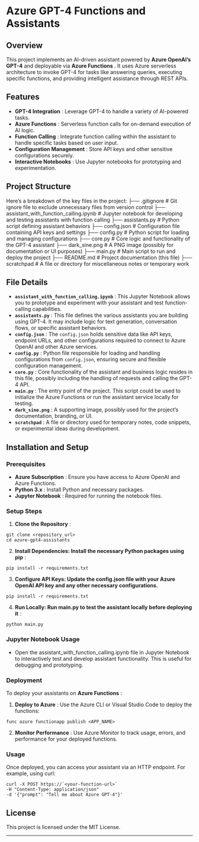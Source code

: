 # Azure GPT-4 Functions and Assistants

## Overview

This project implements an AI-driven assistant powered by **Azure OpenAI’s GPT-4** and deployable via  **Azure Functions** . It uses Azure serverless architecture to invoke GPT-4 for tasks like answering queries, executing specific functions, and providing intelligent assistance through REST APIs.

## Features

* **GPT-4 Integration** : Leverage GPT-4 to handle a variety of AI-powered tasks.
* **Azure Functions** : Serverless function calls for on-demand execution of AI logic.
* **Function Calling** : Integrate function calling within the assistant to handle specific tasks based on user input.
* **Configuration Management** : Store API keys and other sensitive configurations securely.
* **Interactive Notebooks** : Use Jupyter notebooks for prototyping and experimentation.

## Project Structure

Here’s a breakdown of the key files in the project:
├── .gitignore                   # Git ignore file to exclude unnecessary files from version control
├── assistant_with_function_calling.ipynb  # Jupyter notebook for developing and testing assistants with function calling
├── assistants.py                # Python script defining assistant behaviors
├── config.json                  # Configuration file containing API keys and settings
├── config.py                    # Python script for loading and managing configurations
├── core.py                      # Core logic and functionality of the GPT-4 assistant
├── dark_sine.png                # A PNG image (possibly for documentation or UI purposes)
├── main.py                      # Main script to run and deploy the project
├── README.md                    # Project documentation (this file)
├── scratchpad                   # A file or directory for miscellaneous notes or temporary work

## File Details

* **`assistant_with_function_calling.ipynb`** : This Jupyter Notebook allows you to prototype and experiment with your assistant and test function-calling capabilities.
* **`assistants.py`** : This file defines the various assistants you are building using GPT-4. It may include logic for text generation, conversation flows, or specific assistant behaviors.
* **`config.json`** : The `config.json` holds sensitive data like API keys, endpoint URLs, and other configurations required to connect to Azure OpenAI and other Azure services.
* **`config.py`** : Python file responsible for loading and handling configurations from `config.json`, ensuring secure and flexible configuration management.
* **`core.py`** : Core functionality of the assistant and business logic resides in this file, possibly including the handling of requests and calling the GPT-4 API.
* **`main.py`** : The entry point of the project. This script could be used to initialize the Azure Functions or run the assistant service locally for testing.
* **`dark_sine.png`** : A supporting image, possibly used for the project’s documentation, branding, or UI.
* **`scratchpad`** : A file or directory used for temporary notes, code snippets, or experimental ideas during development.

## Installation and Setup

### Prerequisites

* **Azure Subscription** : Ensure you have access to Azure OpenAI and Azure Functions.
* **Python 3.x** : Install Python and necessary packages.
* **Jupyter Notebook** : Required for running the notebook files.

### Setup Steps

1. **Clone the Repository** :

```
git clone <repository_url>
cd azure-gpt4-assistants 
```

2. **Install Dependencies: Install the necessary Python packages using pip** :

```
pip install -r requirements.txt
```

3. **Configure API Keys: Update the config.json file with your Azure OpenAI API key and any other necessary configurations.**

```
pip install -r requirements.txt
```

4. **Run Locally: Run main.py to test the assistant locally before deploying it** :

```
python main.py
```

### Jupyter Notebook Usage

* Open the assistant_with_function_calling.ipynb file in Jupyter Notebook to interactively test and develop assistant functionality. This is useful for debugging and prototyping.

### Deployment

To deploy your assistants on  **Azure Functions** :

1. **Deploy to Azure** :
   Use the Azure CLI or Visual Studio Code to deploy the functions:

```
func azure functionapp publish <APP_NAME>
```

2. **Monitor Performance** : Use Azure Monitor to track usage, errors, and performance for your deployed functions.

### Usage
Once deployed, you can access your assistant via an HTTP endpoint. For example, using curl:

```
curl -X POST https://`<your-function-url>`
-H "Content-Type: application/json"
-d '{"prompt": "Tell me about Azure GPT-4"}'
```

## License

This project is licensed under the MIT License.

---
